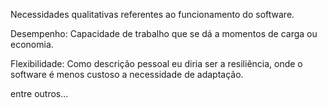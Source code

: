 Necessidades qualitativas referentes ao funcionamento do software.

Desempenho: Capacidade de trabalho que se dá a momentos de carga ou economia.

Flexibilidade: Como descrição pessoal eu diria ser a resiliência, onde o software é menos custoso a necessidade de adaptação.

entre outros...